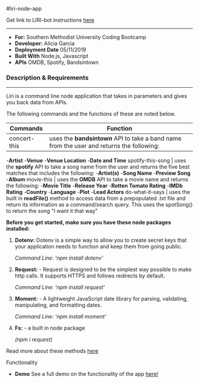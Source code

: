 #liri-node-app

Get link to LIRI-bot instructions [here](https://docs.google.com/document/d/1rhu3warj2LbRX3HtTd2IvzvEo8DPfa_Td5Vdcqm6uAs/edit?usp=sharing/)

---
- **For:** Southern Methodist University Coding Bootcamp
- **Developer:** Alicia Garcia
- **Deployment Date** 05/11/2019
- **Built With** Node.js, Javascript
- **APIs** OMDB, Spotify, Bandsintown



### Description & Requirements
---
Liri is a command line node application that takes in parameters and gives you back data from APIs.

The following commands and the functions of these are noted below.

Commands | Function
---------|---------
concert-this | uses the **bandsintown** API to take a band name from the user and returns the following:
-**Artist** -**Venue** -**Venue Location** -**Date and Time**
spotify-this-song | uses the **spotify** API to take a song name from the user and returns the five best matches that includes the  following:
-**Artist(s)** -**Song Name** -**Preview Song** -**Album**
movie-this | uses the **OMDB** API to take a movie name and returns the following:
-**Movie Title** -**Release Year** -**Rotten Tomato Rating** -**IMDb Rating** -**Country** -**Language** -**Plot** -**Lead Actors**
do-what-it-says | uses the built in **readFile()** method to access data from a prepopulated .txt file and return its information as a command/search query.  This uses the spotSong() to return the song "I want it that way"

**Before you get started, make sure you have these node packages installed:**
1. **Dotenv:** Dotenv is a simple way to allow you to create secret keys that your application needs to function and keep them from going public.

     *Command Line: 'npm install dotenv'*


2. **Request:** - Request is designed to be the simplest way possible to make http calls. It supports HTTPS and follows redirects by default.

     *Command Line: 'npm install request'*

3. **Moment:** - A lightweight JavaScript date library for parsing, validating, manipulating, and formatting dates. 

    *Command Line: 'npm install moment'*

4. **Fs:** - a built in node package 

    *(npm i request)*


Read more about these methods [here](https://www.npmjs.com/)

Functionality

- **Demo**
See a full demo on the functionality of the app [here!](https://drive.google.com/file/)